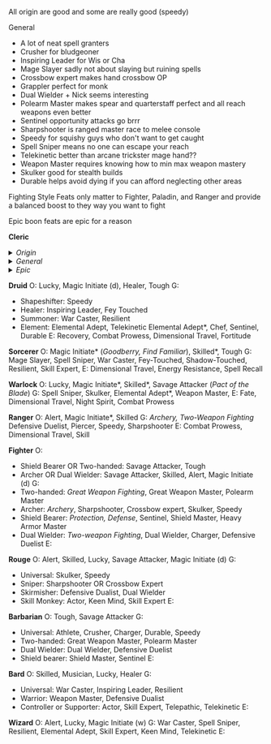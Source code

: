 All origin are good and some are really good (speedy)

General
- A lot of neat spell granters
- Crusher for bludgeoner
- Inspiring Leader for Wis or Cha
- Mage Slayer sadly not about slaying but ruining spells
- Crossbow expert makes hand crossbow OP
- Grappler perfect for monk
- Dual Wielder + Nick seems interesting
- Polearm Master makes spear and quarterstaff perfect and all reach weapons even better 
- Sentinel opportunity attacks go brrr
- Sharpshooter is ranged master race to melee console
- Speedy for squishy guys who don't want to get caught
- Spell Sniper means no one can escape your reach
- Telekinetic better than arcane trickster mage hand??
- Weapon Master requires knowing how to min max weapon mastery
- Skulker good for stealth builds
- Durable helps avoid dying if you can afford neglecting other areas

Fighting Style Feats only matter to Fighter, Paladin, and Ranger and provide a balanced boost to they way you want to fight

Epic boon feats are epic for a reason

**Cleric**
<details>
<summary> <i>Origin</i></summary>

- Alert
- Magic Initiate (c)
- Healer
- Tough
</details>
<details>
<summary> <i>General</i></summary>

- Ritual Caster (*Find Familiar*)
- War Caster, Fey-Touched (*Spirit Guardians*)
- Speedy
- Great Weapon Master
- Heavy Armor Master
- Spell Sniper
</details>
<details>
<summary> <i>Epic</i></summary>

- Combat Prowess
- Fate
- Spell Recall
- Fortitude
</details>

**Druid**
O: Lucky, Magic Initiate (d), Healer, Tough
G: 
- Shapeshifter: Speedy
- Healer: Inspiring Leader, Fey Touched
- Summoner: War Caster, Resilient
- Element: Elemental Adept, Telekinetic
Elemental Adept*, Chef, Sentinel, Durable
E: Recovery, Combat Prowess, Dimensional Travel, Fortitude

**Sorcerer**
O: Magic Initiate* (*Goodberry, Find Familiar*), Skilled*, Tough
G: Mage Slayer, Spell Sniper, War Caster, Fey-Touched, Shadow-Touched, Resilient, Skill Expert, 
E: Dimensional Travel, Energy Resistance, Spell Recall

**Warlock**
O: Lucky, Magic Initiate*, Skilled*, Savage Attacker (*Pact of the Blade*)
G: Spell Sniper, Skulker, Elemental Adept*, Weapon Master, 
E: Fate, Dimensional Travel, Night Spirit, Combat Prowess

**Ranger**
O: Alert, Magic Initiate*, Skilled
G: *Archery, Two-Weapon Fighting* Defensive Duelist, Piercer, Speedy, Sharpshooter
E: Combat Prowess, Dimensional Travel, Skill

**Fighter**
O:
- Shield Bearer OR Two-handed: Savage Attacker, Tough
- Archer OR Dual Wielder: Savage Attacker, Skilled, Alert, Magic Initiate (d)
G:
- Two-handed: *Great Weapon Fighting*, Great Weapon Master, Polearm Master
- Archer: *Archery*, Sharpshooter, Crossbow expert, Skulker, Speedy
- Shield Bearer: *Protection, Defense*, Sentinel, Shield Master, Heavy Armor Master
- Dual Wielder: *Two-weapon Fighting*, Dual Wielder, Charger, Defensive Duelist
E:

**Rouge**
O: Alert, Skilled, Lucky, Savage Attacker, Magic Initiate (d)
G:
- Universal: Skulker, Speedy
- Sniper: Sharpshooter OR Crossbow Expert
- Skirmisher: Defensive Dualist, Dual Wielder
- Skill Monkey: Actor, Keen Mind, Skill Expert
E:

**Barbarian**
O: Tough, Savage Attacker
G:
- Universal: Athlete, Crusher, Charger, Durable, Speedy
- Two-handed: Great Weapon Master, Polearm Master
- Dual Wielder: Dual Wielder, Defensive Duelist
- Shield bearer: Shield Master, Sentinel
E:

**Bard**
O: Skilled, Musician, Lucky, Healer
G:
- Universal: War Caster, Inspiring Leader, Resilient
- Warrior: Weapon Master, Defensive Dualist
- Controller or Supporter: Actor, Skill Expert, Telepathic, Telekinetic
E:

**Wizard**
O: Alert, Lucky, Magic Initiate (w)
G: War Caster, Spell Sniper, Resilient, Elemental Adept, Skill Expert, Keen Mind, Telekinetic
E: